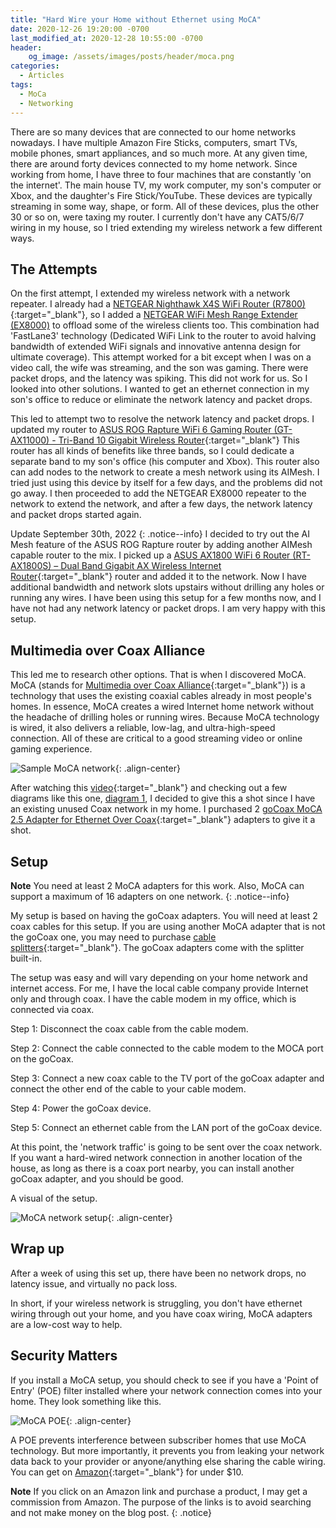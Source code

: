 ```yaml
---
title: "Hard Wire your Home without Ethernet using MoCA"
date: 2020-12-26 19:20:00 -0700
last_modified_at: 2020-12-28 10:55:00 -0700
header:
    og_image: /assets/images/posts/header/moca.png
categories:
  - Articles
tags:
  - MoCa
  - Networking
---
```

There are so many devices that are connected to our home networks nowadays. I have multiple Amazon Fire Sticks, computers, smart TVs, mobile phones, smart appliances, and so much more.  At any given time, there are around forty devices connected to my home network. Since working from home, I have three to four machines that are constantly 'on the internet'.  The main house TV, my work computer, my son's computer or Xbox, and the daughter's Fire Stick/YouTube.  These devices are typically streaming in some way, shape, or form.  All of these devices, plus the other 30 or so on, were taxing my router. I currently don't have any CAT5/6/7 wiring in my house, so I tried extending my wireless network a few different ways.  

## The Attempts

On the first attempt, I extended my wireless network with a network repeater.  I already had a [NETGEAR Nighthawk X4S WiFi Router (R7800)](https://amzn.to/3rw7NI0){:target="_blank"}, so I added a [NETGEAR WiFi Mesh Range Extender (EX8000)](https://amzn.to/3aOctTt) to offload some of the wireless clients too. This combination had 'FastLane3' technology (Dedicated WiFi Link to the router to avoid halving bandwidth of extended WiFi signals and innovative antenna design for ultimate coverage). This attempt worked for a bit except when I was on a video call, the wife was streaming, and the son was gaming.  There were packet drops, and the latency was spiking.  This did not work for us. So I looked into other solutions.  I wanted to get an ethernet connection in my son's office to reduce or eliminate the network latency and packet drops.

This led to attempt two to resolve the network latency and packet drops.  I updated my router to [ASUS ROG Rapture WiFi 6 Gaming Router (GT-AX11000) - Tri-Band 10 Gigabit Wireless Router](https://amzn.to/3BVGw7G){:target="_blank"} This router has all kinds of benefits like three bands, so I could dedicate a separate band to my son's office (his computer and Xbox). This router also can add nodes to the network to create a mesh network using its AIMesh.  I tried just using this device by itself for a few days, and the problems did not go away. I then proceeded to add the NETGEAR EX8000 repeater to the network to extend the network, and after a few days, the network latency and packet drops started again.

Update September 30th, 2022
{: .notice--info}
I decided to try out the AI Mesh feature of the ASUS ROG Rapture router by adding another AIMesh capable router to the mix. I picked up a [ASUS AX1800 WiFi 6 Router (RT-AX1800S) – Dual Band Gigabit AX Wireless Internet Router](https://amzn.to/3y4duSn){:target="_blank"} router and added it to the network.  Now I have additional bandwidth and network slots upstairs without drilling any holes or running any wires.  I have been using this setup for a few months now, and I have not had any network latency or packet drops.  I am very happy with this setup.

## Multimedia over Coax Alliance

This led me to research other options. That is when I discovered MoCA. MoCA (stands for [Multimedia over Coax Alliance](https://en.wikipedia.org/wiki/Multimedia_over_Coax_Alliance){:target="_blank"}) is a technology that uses the existing coaxial cables already in most people's homes. In essence, MoCA creates a wired Internet home network without the headache of drilling holes or running wires. Because MoCA technology is wired, it also delivers a reliable, low-lag, and ultra-high-speed connection. All of these are critical to a good streaming video or online gaming experience.

![Sample MoCA network](/assets/images/posts/moca-example.jpg){: .align-center}

After watching this [video](https://youtu.be/HYya7RrQuJU){:target="_blank"} and checking out a few diagrams like this one, [diagram 1](https://image.ibb.co/jSsMmT/layout.png), I decided to give this a shot since I have an existing unused Coax network in my home.  I purchased 2 [goCoax MoCA 2.5 Adapter for Ethernet Over Coax](https://amzn.to/34OHKlA){:target="_blank"} adapters to give it a shot.

## Setup

**Note** You need at least 2 MoCA adapters for this work. Also, MoCA can support a maximum of 16 adapters on one network.
{: .notice--info}

My setup is based on having the goCoax adapters.  You will need at least 2 coax cables for this setup.  If you are using another MoCA adapter that is not the goCoax one, you may need to purchase [cable splitters](https://amzn.to/2WPmUxP){:target="_blank"}.  The goCoax adapters come with the splitter built-in.

The setup was easy and will vary depending on your home network and internet access. For me, I have the local cable company provide Internet only and through coax. I have the cable modem in my office, which is connected via coax.

Step 1: Disconnect the coax cable from the cable modem.

Step 2: Connect the cable connected to the cable modem to the MOCA port on the goCoax.

Step 3: Connect a new coax cable to the TV port of the goCoax adapter and connect the other end of the cable to your cable modem.

Step 4: Power the goCoax device.

Step 5: Connect an ethernet cable from the LAN port of the goCoax device.

At this point, the 'network traffic' is going to be sent over the coax network.  If you want a hard-wired network connection in another location of the house, as long as there is a coax port nearby, you can install another goCoax adapter, and you should be good.

A visual of the setup.

![MoCA network setup](/assets/images/posts/moca-sample-setup.jpg){: .align-center}

## Wrap up

After a week of using this set up, there have been no network drops, no latency issue, and virtually no pack loss.

In short, if your wireless network is struggling, you don't have ethernet wiring through out your home, and you have coax wiring, MoCA adapters are a low-cost way to help.

## Security Matters

If you install a MoCA setup, you should check to see if you have a 'Point of Entry' (POE) filter installed where your network connection comes into your home. They look something like this.

![MoCA POE](/assets/images/posts/moca-poe.jpg){: .align-center}

A POE prevents interference between subscriber homes that use MoCA technology. But more importantly, it prevents you from leaking your network data back to your provider or anyone/anything else sharing the cable wiring. You can get on [Amazon](https://amzn.to/2JqWGij){:target="_blank"} for under $10.

**Note** If you click on an Amazon link and purchase a product, I may get a commission from Amazon. The purpose of the links is to avoid searching and not make money on the blog post.
{: .notice}
